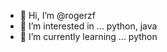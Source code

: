 - 👋 Hi, I’m @rogerzf
- 👀 I’m interested in ... python, java
- 🌱 I’m currently learning ... python


<!---
rogerzf/rogerzf is a ✨ special ✨ repository because its `README.md` (this file) appears on your GitHub profile.
You can click the Preview link to take a look at your changes.
--->
